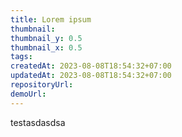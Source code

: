 ```yaml
---
title: Lorem ipsum
thumbnail: 
thumbnail_y: 0.5
thumbnail_x: 0.5
tags: 
createdAt: 2023-08-08T18:54:32+07:00
updatedAt: 2023-08-08T18:54:32+07:00
repositoryUrl: 
demoUrl: 
---
```

testasdasdsa
